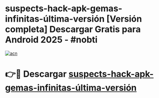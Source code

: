 # suspects-hack-apk-gemas-infinitas-última-versión  [Versión completa] Descargar Gratis para Android 2025 - #nobti

[![acn](https://github.com/user-attachments/assets/0f9c940e-d8b0-45ae-aac7-cd30a18b3e1c)](https://apps.freeplayer.one?title=suspects-hack-apk-gemas-infinitas-última-versión&ref=9F)

# 👉🔴 Descargar [suspects-hack-apk-gemas-infinitas-última-versión](https://apps.freeplayer.one?title=suspects-hack-apk-gemas-infinitas-última-versión&ref=9F)
